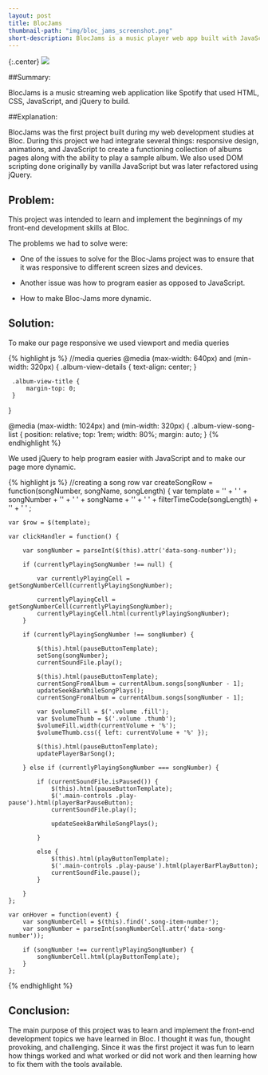 ```yaml
---
layout: post
title: BlocJams
thumbnail-path: "img/bloc_jams_screenshot.png"
short-description: BlocJams is a music player web app built with JavaScript and jQuery.
---
```


{:.center}
![]({{site.baseurl}}/img/bloc_jams_screenshot.png)

##Summary:

BlocJams is a music streaming web application like Spotify that used HTML, CSS, JavaScript, and jQuery to build.

##Explanation:

BlocJams was the first project built during my web development studies at Bloc. During this project we had integrate several things: responsive design, animations, and JavaScript to create a functioning collection of albums pages along with the ability to play a sample album. We also used DOM scripting done originally by vanilla JavaScript but was later refactored using jQuery.

## Problem:

This project was intended to learn and implement the beginnings of my front-end development skills at Bloc.

The problems we had to solve were:

* One of the issues to solve for the Bloc-Jams project was to ensure that it was responsive to different screen sizes and devices.

* Another issue was how to program easier as opposed to JavaScript.

* How to make Bloc-Jams more dynamic.

## Solution:

To make our page responsive we used viewport and media queries

{% highlight js %}
//media queries
@media (max-width: 640px) and (min-width: 320px) {
     .album-view-details {
         text-align: center;
     }

     .album-view-title {
         margin-top: 0;
     }
 }

 @media (max-width: 1024px) and (min-width: 320px) {
    .album-view-song-list {
         position: relative;
         top: 1rem;
         width: 80%;
         margin: auto;
     }
{% endhighlight %}

We used jQuery to help program easier with JavaScript and to make our page more dynamic.

{% highlight js %}
//creating a song row 
var createSongRow = function(songNumber, songName, songLength) {
    var template =
        '<tr class="album-view-song-item">'
    + '     <td class="song-item-number" data-song-number="' + songNumber + '">' + songNumber + '</td>'
    + '     <td class="song-item-title">' + songName + '</td>'
    + '     <td class="song-item-duration">' + filterTimeCode(songLength) + '</td>'
    + '     </tr>'
    ;

    var $row = $(template);

    var clickHandler = function() {

        var songNumber = parseInt($(this).attr('data-song-number'));

        if (currentlyPlayingSongNumber !== null) {

            var currentlyPlayingCell = getSongNumberCell(currentlyPlayingSongNumber);

            currentlyPlayingCell = getSongNumberCell(currentlyPlayingSongNumber);
            currentlyPlayingCell.html(currentlyPlayingSongNumber);
        }

        if (currentlyPlayingSongNumber !== songNumber) {

            $(this).html(pauseButtonTemplate);
            setSong(songNumber);
            currentSoundFile.play();

            $(this).html(pauseButtonTemplate);
            currentSongFromAlbum = currentAlbum.songs[songNumber - 1];
            updateSeekBarWhileSongPlays();
            currentSongFromAlbum = currentAlbum.songs[songNumber - 1];

            var $volumeFill = $('.volume .fill');
            var $volumeThumb = $('.volume .thumb');
            $volumeFill.width(currentVolume + '%');
            $volumeThumb.css({ left: currentVolume + '%' });

            $(this).html(pauseButtonTemplate);
            updatePlayerBarSong();

        } else if (currentlyPlayingSongNumber === songNumber) {

            if (currentSoundFile.isPaused()) {
                $(this).html(pauseButtonTemplate);
                $('.main-controls .play-pause').html(playerBarPauseButton);
                currentSoundFile.play();

                updateSeekBarWhileSongPlays();

            }

            else {
                $(this).html(playButtonTemplate);
                $('.main-controls .play-pause').html(playerBarPlayButton);
                currentSoundFile.pause();
            }

        }
    };

    var onHover = function(event) {
        var songNumberCell = $(this).find('.song-item-number');
        var songNumber = parseInt(songNumberCell.attr('data-song-number'));

        if (songNumber !== currentlyPlayingSongNumber) {
            songNumberCell.html(playButtonTemplate);
        }
    };
{% endhighlight %}

## Conclusion:

The main purpose of this project was to learn and implement the front-end development topics we have learned in Bloc. I thought it was fun, thought provoking, and challenging. Since it was the first project it was fun to learn how things worked and what worked or did not work and then learning how to fix them with the tools available.
